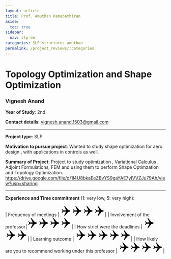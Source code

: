 ```yaml
---
layout: article
title: Prof. Amuthan Ramabathiran
aside:
  toc: true
sidebar:
  nav: slp-en
categories: SLP structures amuthan
permalink: /project_reviews/:categories
---
```


# Topology Optimization and Shape Optimization
### Vignesh Anand
**Year of Study**: 2nd

**Contact details**: vignesh.anand.1503@gmail.com

---

**Project type**: SLP.

**Motivation to pursue project**: Wanted to study shape optimization for aero design , with applications in controls as well.

**Summary of Project**: Project to study optimization , Variational Calculus , Adjoint Formulations, FEM and using them to perform Shape Optimzation and Topology Optimization.
https://drive.google.com/file/d/1l4U8bkaEeZBvYS9gaYAE7yIVVZJu79Ah/view?usp=sharing


---

**Experience and Time commitment** (1: very low, 5: very high):

[1]:<img src="/assets/plane3.png" width="35"/>

| Frequency of meetings	| <img src="/assets/plane3.png" width="35"/><img src="/assets/plane3.png" width="35"/><img src="/assets/plane3.png" width="35"/><img src="/assets/plane3.png" width="35"/>|
| Involvement of the professor|<img src="/assets/plane3.png" width="35"/><img src="/assets/plane3.png" width="35"/><img src="/assets/plane3.png" width="35"/><img src="/assets/plane3.png" width="35"/>|
| How strict were the deadlines	| <img src="/assets/plane3.png" width="35"/><img src="/assets/plane3.png" width="35"/><img src="/assets/plane3.png" width="35"/>|
| Learning outcome | <img src="/assets/plane3.png" width="35"/><img src="/assets/plane3.png" width="35"/><img src="/assets/plane3.png" width="35"/><img src="/assets/plane3.png" width="35"/><img src="/assets/plane3.png" width="35"/>|
| How likely are you to recommend working under this professor | <img src="/assets/plane3.png" width="35"/><img src="/assets/plane3.png" width="35"/><img src="/assets/plane3.png" width="35"/><img src="/assets/plane3.png" width="35"/>|


